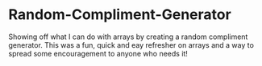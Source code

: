 # Random-Compliment-Generator
Showing off what I can do with arrays by creating a random compliment generator. This was a fun, quick and eay refresher on arrays and a way to spread some encouragement to anyone who needs it!
